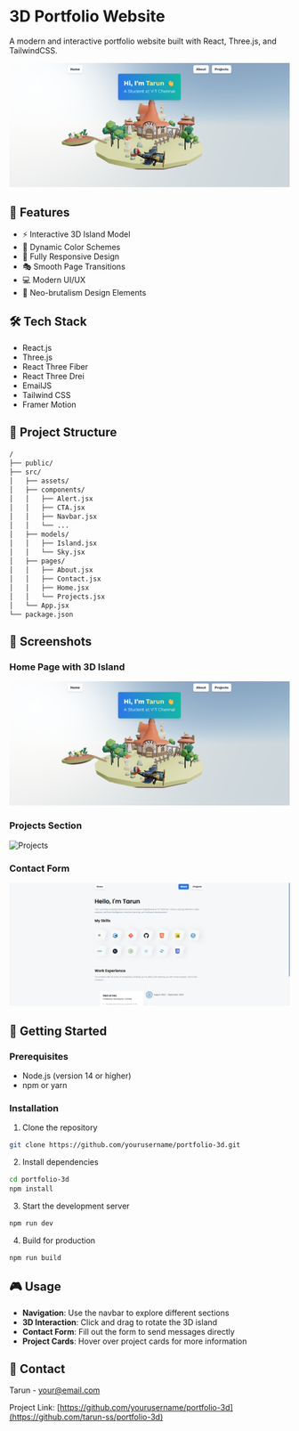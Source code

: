 # 3D Portfolio Website

A modern and interactive portfolio website built with React, Three.js, and TailwindCSS.

![Portfolio Hero Section](./screenshots/hero.png)

## 🚀 Features

- ⚡️ Interactive 3D Island Model
- 🎨 Dynamic Color Schemes
- 📱 Fully Responsive Design
- 🎭 Smooth Page Transitions
- 💻 Modern UI/UX
- 🌈 Neo-brutalism Design Elements

## 🛠️ Tech Stack

- React.js
- Three.js
- React Three Fiber
- React Three Drei
- EmailJS
- Tailwind CSS
- Framer Motion

## 📝 Project Structure

```text
/
├── public/
├── src/
│   ├── assets/
│   ├── components/
│   │   ├── Alert.jsx
│   │   ├── CTA.jsx
│   │   ├── Navbar.jsx
│   │   └── ...
│   ├── models/
│   │   ├── Island.jsx
│   │   └── Sky.jsx
│   ├── pages/
│   │   ├── About.jsx
│   │   ├── Contact.jsx
│   │   ├── Home.jsx
│   │   └── Projects.jsx
│   └── App.jsx
└── package.json
```

## 📸 Screenshots

### Home Page with 3D Island
![Home Page](./screenshots/home.png)

### Projects Section
![Projects](./screenshots/projects.png)

### Contact Form
![Contact](./screenshots/contact.png)

## 🚀 Getting Started

### Prerequisites
- Node.js (version 14 or higher)
- npm or yarn

### Installation

1. Clone the repository
```bash
git clone https://github.com/yourusername/portfolio-3d.git
```

2. Install dependencies
```bash
cd portfolio-3d
npm install
```

3. Start the development server
```bash
npm run dev
```

4. Build for production
```bash
npm run build
```

## 🎮 Usage

- **Navigation**: Use the navbar to explore different sections
- **3D Interaction**: Click and drag to rotate the 3D island
- **Contact Form**: Fill out the form to send messages directly
- **Project Cards**: Hover over project cards for more information


## 🤝 Contact

Tarun - [your@email.com](mailto:tarun.sathya23@gmail.com)

Project Link: [https://github.com/yourusername/portfolio-3d](https://github.com/tarun-ss/portfolio-3d)
